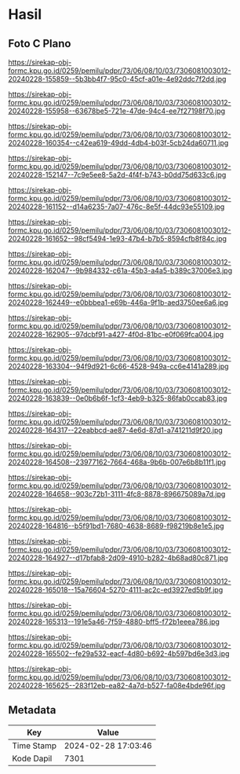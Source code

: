 # Hasil

## Foto C Plano

https://sirekap-obj-formc.kpu.go.id/0259/pemilu/pdpr/73/06/08/10/03/7306081003012-20240228-155859--5b3bb4f7-95c0-45cf-a01e-4e92ddc7f2dd.jpg

https://sirekap-obj-formc.kpu.go.id/0259/pemilu/pdpr/73/06/08/10/03/7306081003012-20240228-155958--63678be5-721e-47de-94c4-ee7f27198f70.jpg

https://sirekap-obj-formc.kpu.go.id/0259/pemilu/pdpr/73/06/08/10/03/7306081003012-20240228-160354--c42ea619-49dd-4db4-b03f-5cb24da60711.jpg

https://sirekap-obj-formc.kpu.go.id/0259/pemilu/pdpr/73/06/08/10/03/7306081003012-20240228-152147--7c9e5ee8-5a2d-4f4f-b743-b0dd75d633c6.jpg

https://sirekap-obj-formc.kpu.go.id/0259/pemilu/pdpr/73/06/08/10/03/7306081003012-20240228-161152--d14a6235-7a07-476c-8e5f-44dc93e55109.jpg

https://sirekap-obj-formc.kpu.go.id/0259/pemilu/pdpr/73/06/08/10/03/7306081003012-20240228-161652--98cf5494-1e93-47b4-b7b5-8594cfb8f84c.jpg

https://sirekap-obj-formc.kpu.go.id/0259/pemilu/pdpr/73/06/08/10/03/7306081003012-20240228-162047--9b984332-c61a-45b3-a4a5-b389c37006e3.jpg

https://sirekap-obj-formc.kpu.go.id/0259/pemilu/pdpr/73/06/08/10/03/7306081003012-20240228-162449--e0bbbea1-e69b-446a-9f1b-aed3750ee6a6.jpg

https://sirekap-obj-formc.kpu.go.id/0259/pemilu/pdpr/73/06/08/10/03/7306081003012-20240228-162905--97dcbf91-a427-4f0d-81bc-e0f069fca004.jpg

https://sirekap-obj-formc.kpu.go.id/0259/pemilu/pdpr/73/06/08/10/03/7306081003012-20240228-163304--94f9d921-6c66-4528-949a-cc6e4141a289.jpg

https://sirekap-obj-formc.kpu.go.id/0259/pemilu/pdpr/73/06/08/10/03/7306081003012-20240228-163839--0e0b6b6f-1cf3-4eb9-b325-86fab0ccab83.jpg

https://sirekap-obj-formc.kpu.go.id/0259/pemilu/pdpr/73/06/08/10/03/7306081003012-20240228-164317--22eabbcd-ae87-4e6d-87d1-a741211d9f20.jpg

https://sirekap-obj-formc.kpu.go.id/0259/pemilu/pdpr/73/06/08/10/03/7306081003012-20240228-164508--23977162-7664-468a-9b6b-007e6b8b11f1.jpg

https://sirekap-obj-formc.kpu.go.id/0259/pemilu/pdpr/73/06/08/10/03/7306081003012-20240228-164658--903c72b1-3111-4fc8-8878-896675089a7d.jpg

https://sirekap-obj-formc.kpu.go.id/0259/pemilu/pdpr/73/06/08/10/03/7306081003012-20240228-164816--b5f91bd1-7680-4638-8689-f98219b8e1e5.jpg

https://sirekap-obj-formc.kpu.go.id/0259/pemilu/pdpr/73/06/08/10/03/7306081003012-20240228-164927--d17bfab8-2d09-4910-b282-4b68ad80c871.jpg

https://sirekap-obj-formc.kpu.go.id/0259/pemilu/pdpr/73/06/08/10/03/7306081003012-20240228-165018--15a76604-5270-4111-ac2c-ed3927ed5b9f.jpg

https://sirekap-obj-formc.kpu.go.id/0259/pemilu/pdpr/73/06/08/10/03/7306081003012-20240228-165313--191e5a46-7f59-4880-bff5-f72b1eeea786.jpg

https://sirekap-obj-formc.kpu.go.id/0259/pemilu/pdpr/73/06/08/10/03/7306081003012-20240228-165502--fe29a532-eacf-4d80-b692-4b597bd6e3d3.jpg

https://sirekap-obj-formc.kpu.go.id/0259/pemilu/pdpr/73/06/08/10/03/7306081003012-20240228-165625--283f12eb-ea82-4a7d-b527-fa08e4bde96f.jpg


## Metadata

| Key        | Value               |
| ---------- | ------------------- |
| Time Stamp | 2024-02-28 17:03:46 |
| Kode Dapil | 7301                |



